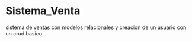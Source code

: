 # Sistema_Venta
 sistema de ventas con modelos relacionales y creacion de un usuario con un crud basico

